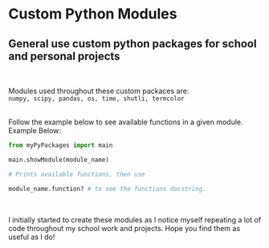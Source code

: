 # Custom Python Modules

## General use custom python packages for school and personal projects
<br>

Modules used throughout these custom packaces are:<br>
`numpy, scipy, pandas, os, time, shutli, termcolor`

<br>
Follow the example below to see available functions in a given module.
 <br> Example Below:<br>

```py
from myPyPackages import main

main.showModule(module_name)

# Prints available functions, then use

module_name.function? # to see the functions docstring.
```
<br>

I initially started to create these modules as I notice myself repeating a lot of code throughout my school work and projects. Hope you find them as useful as I do!
